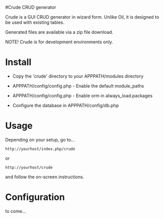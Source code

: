#Crude CRUD generator



Crude is a GUI CRUD generator in wizard form. Unlike Oil, it is designed to be used with existing tables.

Generated files are available via a zip file download.



NOTE! Crude is for development environments only.



# Install



 * Copy the 'crude' directory to your APPPATH/modules directory

 * APPPATH/config/config.php - Enable the default module_paths

 * APPPATH/config/config.php - Enable orm in always_load.packages

 * Configure the database in APPPATH/config/db.php



# Usage



Depending on your setup, go to...
  
`http://yourhost/index.php/crude`
  
or
  
`http://yourhost/crude`
  
and follow the on-screen instructions.



# Configuration



to come...